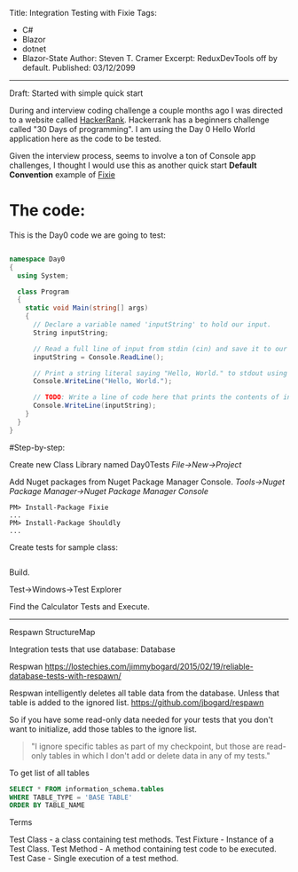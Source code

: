 Title: Integration Testing with Fixie
Tags: 
  - C# 
  - Blazor 
  - dotnet 
  - Blazor-State
Author: Steven T. Cramer
Excerpt: ReduxDevTools off by default. 
Published: 03/12/2099
---

Draft:  Started with simple quick start

During and interview coding challenge a couple months ago I was directed to a website called [HackerRank](https://www.hackerrank.com).  Hackerrank has a beginners challenge called "30 Days of programming".  I am using the Day 0 Hello World application here as the code to be tested.

Given the interview process, seems to involve a ton of Console app challenges, I thought I would use this as another quick start **Default Convention** example of [Fixie](http://fixie.github.io/docs/quick-start/)

# The code:
This is the Day0 code we are going to test:

```csharp

namespace Day0
{
  using System;

  class Program
  {
    static void Main(string[] args)
    {
      // Declare a variable named 'inputString' to hold our input.
      String inputString;

      // Read a full line of input from stdin (cin) and save it to our variable, input_string.
      inputString = Console.ReadLine();

      // Print a string literal saying "Hello, World." to stdout using cout.
      Console.WriteLine("Hello, World.");

      // TODO: Write a line of code here that prints the contents of input_string to stdout.
      Console.WriteLine(inputString);
    }
  }
}

```

#Step-by-step:

Create new Class Library named Day0Tests 
*File->New->Project*

Add Nuget packages from Nuget Package Manager Console. 
*Tools->Nuget Package Manager->Nuget Package Manager Console*

```
PM> Install-Package Fixie
...
PM> Install-Package Shouldly
...
```

Create tests for sample class:


```csharp


```

Build.

Test->Windows->Test Explorer

Find the Calculator Tests and Execute.


---

Respawn
StructureMap

Integration tests that use database:
Database

Respwan
https://lostechies.com/jimmybogard/2015/02/19/reliable-database-tests-with-respawn/

Respwan intelligently deletes all table data from the database. Unless that table is added to the ignored list.
https://github.com/jbogard/respawn


So if you have some read-only data needed for your tests  that you don't want to initialize, add those tables to the ignore list.

> "I ignore specific tables as part of my checkpoint, but those are read-only tables in which I don't add or delete data in any of my tests."

To get list of all tables

```SQL
SELECT * FROM information_schema.tables
WHERE TABLE_TYPE = 'BASE TABLE'
ORDER BY TABLE_NAME
```

Terms

Test Class - a class containing test methods.
Test Fixture - Instance of a Test Class.
Test Method - A method containing test code to be executed.
Test Case - Single execution of a test method.
